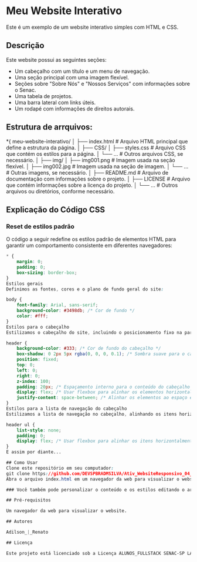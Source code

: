 # Meu Website Interativo

Este é um exemplo de um website interativo simples com HTML e CSS.

## Descrição

Este website possui as seguintes seções:

- Um cabeçalho com um título e um menu de navegação.
- Uma seção principal com uma imagem flexível.
- Seções sobre "Sobre Nós" e "Nossos Serviços" com informações sobre o Senac.
- Uma tabela de projetos.
- Uma barra lateral com links úteis.
- Um rodapé com informações de direitos autorais.

## Estrutura de arrquivos:

*{
meu-website-interativo/
│
├── index.html           # Arquivo HTML principal que define a estrutura da página.
│
├── CSS/
│   ├── styles.css       # Arquivo CSS que contém os estilos para a página.
│   └── ...              # Outros arquivos CSS, se necessário.
│
├── img/
│   ├── img001.png       # Imagem usada na seção flexível.
│   ├── img002.jpg       # Imagem usada na seção de imagem.
│   └── ...              # Outras imagens, se necessário.
│
├── README.md            # Arquivo de documentação com informações sobre o projeto.
│
├── LICENSE              # Arquivo que contém informações sobre a licença do projeto.
│
└── ...                  # Outros arquivos ou diretórios, conforme necessário.

## Explicação do Código CSS

### Reset de estilos padrão

O código a seguir redefine os estilos padrão de elementos HTML para garantir um comportamento consistente em diferentes navegadores:

```css
* {
    margin: 0;
    padding: 0;
    box-sizing: border-box;
}
Estilos gerais
Definimos as fontes, cores e o plano de fundo geral do site:

body {
    font-family: Arial, sans-serif;
    background-color: #3498db; /* Cor de fundo */
    color: #fff;
}
Estilos para o cabeçalho
Estilizamos o cabeçalho do site, incluindo o posicionamento fixo na parte superior da página e o uso de flexbox para alinhar elementos:

header {
    background-color: #333; /* Cor de fundo do cabeçalho */
    box-shadow: 0 2px 5px rgba(0, 0, 0, 0.1); /* Sombra suave para o cabeçalho */
    position: fixed;
    top: 0;
    left: 0;
    right: 0;
    z-index: 100;
    padding: 20px; /* Espaçamento interno para o conteúdo do cabeçalho */
    display: flex; /* Usar flexbox para alinhar os elementos horizontalmente */
    justify-content: space-between; /* Alinhar os elementos ao espaço entre eles */
}
Estilos para a lista de navegação do cabeçalho
Estilizamos a lista de navegação no cabeçalho, alinhando os itens horizontalmente com flexbox:

header ul {
    list-style: none;
    padding: 0;
    display: flex; /* Usar flexbox para alinhar os itens horizontalmente */
}
E assim por diante...

## Como Usar
Clone este repositório em seu computador:
git clone https://github.com/DEVSPBRADMSILVA/Ativ_WebsiteResponsivo_04_10_23.git
Abra o arquivo index.html em um navegador da web para visualizar o website.

### Você também pode personalizar o conteúdo e os estilos editando o arquivo CSS/styles.css.

## Pré-requisitos

Um navegador da web para visualizar o website.

## Autores

Adilson_|_Renato

## Licença

Este projeto está licenciado sob a Licença ALUNOS_FULLSTACK SENAC-SP LARGO_13 - consulte o arquivo LICENSE para obter detalhes.
